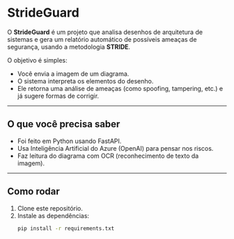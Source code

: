 # StrideGuard

O **StrideGuard** é um projeto que analisa desenhos de arquitetura de sistemas e gera um relatório automático de possíveis ameaças de segurança, usando a metodologia **STRIDE**.  

O objetivo é simples:  
- Você envia a imagem de um diagrama.  
- O sistema interpreta os elementos do desenho.  
- Ele retorna uma análise de ameaças (como spoofing, tampering, etc.) e já sugere formas de corrigir.  

---

## O que você precisa saber
- Foi feito em Python usando FastAPI.  
- Usa Inteligência Artificial do Azure (OpenAI) para pensar nos riscos.  
- Faz leitura do diagrama com OCR (reconhecimento de texto da imagem).  

---

## Como rodar
1. Clone este repositório.  
2. Instale as dependências:  
   ```bash
   pip install -r requirements.txt